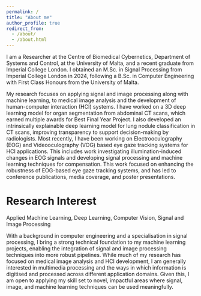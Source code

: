```yaml
---
permalink: /
title: "About me"
author_profile: true
redirect_from: 
  - /about/
  - /about.html
---
```


I am a Researcher at the Centre of Biomedical Cybernetics, Department of Systems and Control, at the University of Malta, and a recent graduate from Imperial College London. I obtained an M.Sc. in Signal Processing from Imperial College London in 2024, following a B.Sc. in Computer Engineering with First Class Honours from the University of Malta.

My research focuses on applying signal and image processing along with machine learning, to medical image analysis and the development of human-computer interaction (HCI) systems. I have worked on a 3D deep learning model for organ segmentation from abdominal CT scans, which earned multiple awards for Best Final Year Project. I also developed an intrinsically explainable deep learning model for lung nodule classification in CT scans, improving transparency to support decision-making by radiologists. Most recently, I have been working on Electrooculography (EOG) and Videooculography (VOG) based eye gaze tracking systems for HCI applications. This includes work investigating illumination-induced changes in EOG signals and developing signal processing and machine learning techniques for compensation. This work focused on enhancing the robustness of EOG-based eye gaze tracking systems, and has led to conference publications, media coverage, and poster presentations.

Research Interest
======
Applied Machine Learning, Deep Learning, Computer Vision, Signal and Image Processing

With a background in computer engineering and a specialisation in signal processing, I bring a strong technical foundation to my machine learning projects, enabling the integration of signal and image processing techniques into more robust pipelines. While much of my research has focused on medical image analysis and HCI development, I am generally interested in multimedia processing and the ways in which information is digitised and processed across different application domains. Given this, I am open to applying my skill set to novel, impactful areas where signal, image, and machine learning techniques can be used meaningfully.

